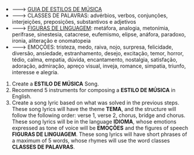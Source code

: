 + ---> [GUIA DE ESTILOS DE MÚSICA](https://suno.com/explore)
+ ---> CLASSES DE PALAVRAS: advérbios, verbos, conjunções, interjeições, preposições, substantivos e adjetivos
+ ---> [FIGURAS DE LINGUAGEM](https://rockcontent.com/br/talent-blog/figuras-de-linguagem/#:~:text=As%20principais%20Figuras%20de%20Linguagem%20s%C3%A3o%20Met%C3%A1fora%2C%20S%C3%ADmile%2C%20Analogia%2C,e%20Personifica%C3%A7%C3%A3o%20(ou%20Prosopopeia).): metáfora, analogia, metonímia, perífrase, sinestesia, catacrese, eufemismo, elipse, anáfora, paradoxo, ironia, aliteração e onomatopeia
+ ---> EMOÇÕES: tristeza, medo, raiva, nojo, surpresa, felicidade, diversão, ansiedade, estranhamento, desejo, excitação, temor, horror, tédio, calma, empatia, dúvida, encantamento, nostalgia, satisfação, adoração, admiração, apreço visual, inveja, romance, simpatia, triunfo, interesse e alegria.


1. Create a **ESTILO DE MÚSICA** Song.
2. Recommend 5 instruments for composing a **ESTILO DE MÚSICA** in English.
3. Create a song lyric based on what was solved in the previous steps.
   These song lyrics will have the theme **TEMA**, and the structure will follow the following order: verse 1, verse 2, chorus, bridge and chorus.
   These song lyrics will be in the language **IDIOMA**, whose emotions expressed as tone of voice will be **EMOÇÕES** and the figures of speech **FIGURAS DE LINGUAGEM**.
   These song lyrics will have short phrases of a maximum of 5 words, whose rhymes will use the word classes **CLASSES DE PALAVRAS**.
   

